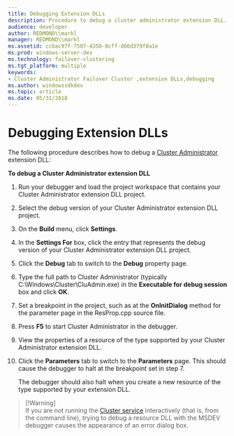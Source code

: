 ```yaml
---
title: Debugging Extension DLLs
description: Procedure to debug a cluster administrator extension DLL.
audience: developer
author: REDMOND\\markl
manager: REDMOND\\markl
ms.assetid: ccbac97f-7507-4350-8cff-d66d379f0a1e
ms.prod: windows-server-dev
ms.technology: failover-clustering
ms.tgt_platform: multiple
keywords:
- Cluster Administrator Failover Cluster ,extension DLLs,debugging
ms.author: windowssdkdev
ms.topic: article
ms.date: 05/31/2018
---
```


# Debugging Extension DLLs

The following procedure describes how to debug a [Cluster Administrator](cluster-administrator.md) extension DLL:

**To debug a Cluster Administrator extension DLL**

1.  Run your debugger and load the project workspace that contains your Cluster Administrator extension DLL project.
2.  Select the debug version of your Cluster Administrator extension DLL project.
3.  On the **Build** menu, click **Settings**.
4.  In the **Settings For** box, click the entry that represents the debug version of your Cluster Administrator extension DLL project.
5.  Click the **Debug** tab to switch to the **Debug** property page.
6.  Type the full path to Cluster Administrator (typically C:\\Windows\\Cluster\\CluAdmin.exe) in the **Executable for debug session** box and click **OK**.
7.  Set a breakpoint in the project, such as at the **OnInitDialog** method for the parameter page in the ResProp.cpp source file.
8.  Press **F5** to start Cluster Administrator in the debugger.
9.  View the properties of a resource of the type supported by your Cluster Administrator extension DLL.
10. Click the **Parameters** tab to switch to the **Parameters** page. This should cause the debugger to halt at the breakpoint set in step 7.

    The debugger should also halt when you create a new resource of the type supported by your extension DLL.

> \[!Warning\]  
> If you are not running the [Cluster service](cluster-service.md) interactively (that is, from the command line), trying to debug a resource DLL with the MSDEV debugger causes the appearance of an error dialog box.

 

 

 




